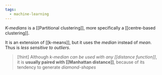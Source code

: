 ```yaml
---
tags:
  - machine-learning
---
```

*K-medians* is a [[Partitional clustering]], more specifically a [[centre-based clustering]].

It is an extension of [[k-means]], but it uses the *median* instead of *mean*. Thus is *less sensitive to outliers*.

>[!hint]
>Although *k-median can be used with any [[distance function]]*, it is **usually paired with [[Manhattan distance]]**, because of its tendency to generate *diamond-shapes*